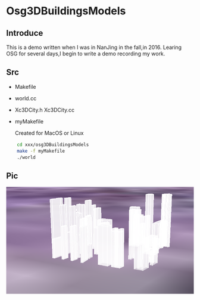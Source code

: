 # Osg3DBuildingsModels

## Introduce
  
  This is a demo written when I was in NanJing in the fall,in 2016.
  Learing OSG for several days,I begin to write a demo recording my work.
  
## Src

*  Makefile  

*  world.cc  

*  Xc3DCity.h Xc3DCity.cc

*  myMakefile

   Created for MacOS or Linux	
   
```sh
	cd xxx/osg3DBuildingsModels
	make -f myMakefile
	./world
```

## Pic

![result.png](./pic/result.png)


